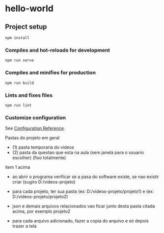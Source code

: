 # hello-world

## Project setup
```
npm install
```

### Compiles and hot-reloads for development
```
npm run serve
```

### Compiles and minifies for production
```
npm run build
```

### Lints and fixes files
```
npm run lint
```

### Customize configuration
See [Configuration Reference](https://cli.vuejs.org/config/).


Pastas do projeto em geral
- (1) pasta temporaria do videos
- (2) pasta da questao que esta na aula (sem janela para o usuario escolher) (fixo totalmente)

item 1 acima
- ao abrir o programa verificar se a pasa do software existe, se nao existir criar (sugiro D:/videos-projeto)
- para cada projeto, ter sua pasta (ex: D:/videos-projeto/projeto1) e (ex: D:/videos-projeto/projeto2)
- json e demais arquivos relacionados vao ficar junto desta pasta citada acima, por exemplo projeto2

- para cada arquivo adicionado, fazer a copia do arquivo e só depois trazer a tela
